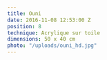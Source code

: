 ```yaml
---
title: Ouni
date: 2016-11-08 12:53:00 Z
position: 8
technique: Acrylique sur toile
dimensions: 50 x 40 cm
photo: "/uploads/ouni_hd.jpg"
---
```



